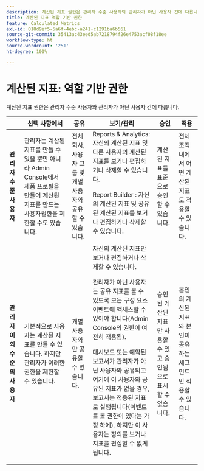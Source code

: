 ```yaml
---
description: 계산된 지표 권한은 관리자 수준 사용자와 관리자가 아닌 사용자 간에 다릅니다.
title: 계산된 지표 역할 기반 권한
feature: Calculated Metrics
exl-id: 018d9ef5-5a6f-4ebc-a241-c1291ba6b561
source-git-commit: 35413ac43eed5ab7218794f26e4753acf08f18ee
workflow-type: ht
source-wordcount: '251'
ht-degree: 100%

---
```


# 계산된 지표: 역할 기반 권한

계산된 지표 권한은 관리자 수준 사용자와 관리자가 아닌 사용자 간에 다릅니다.

<table id="table_13F72FD90C964B86BD4B51E6F51ED292"> 
 <thead> 
  <tr> 
   <th colname="col1" class="entry"> </th> 
   <th colname="col02" class="entry"> 선택 사항에서 </th> 
   <th colname="col2" class="entry"> 공유 </th> 
   <th colname="col3" class="entry"> 보기/관리 </th> 
   <th colname="col4" class="entry"> 승인 </th> 
   <th colname="col5" class="entry"> 적용 </th> 
  </tr> 
 </thead>
 <tbody> 
  <tr> 
   <td colname="col1"> <b>관리자 수준 사용자</b> </td> 
   <td colname="col02"> 관리자는 계산된 지표를 만들 수 있을 뿐만 아니라 Admin Console에서 제품 프로필을 만들어 계산된 지표를 만드는 사용자권한을 제한할 수도 있습니다. </td> 
   <td colname="col2"> 전체 회사, 사용자 그룹 및 개별 사용자와 공유할 수 있습니다. </td> 
   <td colname="col3"> <span class="keyword"> Reports &amp; Analytics</span>: 자신의 계산된 지표 및 다른 사용자의 계산된 지표를 보거나 편집하거나 삭제할 수 있습니다. <p> <span class="keyword"> Report Builder </span>: 자신의 계산된 지표 및 공유된 계산된 지표를 보거나 편집하거나 삭제할 수 있습니다. </p> </td> 
   <td colname="col4"> 계산된 지표를 표준으로 승인할 수 있습니다. </td> 
   <td colname="col5"> 전체 조직 내에서 어떤 계산된 지표도 적용할 수 있습니다. </td> 
  </tr> 
  <tr> 
   <td colname="col1"> <b>관리자 이외 수준의 사용자</b> </td> 
   <td colname="col02"> 기본적으로 사용자는 계산된 지표를 만들 수 있습니다. 하지만 관리자가 이러한 권한을 제한할 수 있습니다. </td> 
   <td colname="col2"> 개별 사용자와만 공유할 수 있습니다. </td> 
   <td colname="col3"> 자신의 계산된 지표만 보거나 편집하거나 삭제할 수 있습니다. <p>관리자가 아닌 사용자는 공유 지표를 볼 수 있도록 모든 구성 요소 이벤트에 액세스할 수 있어야 합니다(Admin Console의 권한이 여전히 적용됨). </p> <p>대시보드 또는 예약된 보고서가 관리자가 아닌 사용자와 공유되고 여기에 이 사용자와 공유된 지표가 없을 경우, 보고서는 적용된 지표로 실행됩니다(이벤트를 볼 권한이 있다는 가정 하에). 하지만 이 사용자는 정의를 보거나 지표를 편집할 수 없게 됩니다. </p> </td> 
   <td colname="col4"> 승인된 계산된 지표만 사용할 수 있고 승인됨으로 표시할 수 없습니다. </td> 
   <td colname="col5"> 본인의 계산된 지표와 본인이 공유하는 세그먼트만 적용할 수 있습니다. </td> 
  </tr> 
 </tbody> 
</table>
